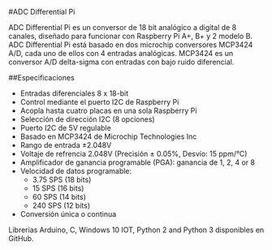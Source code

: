 <!--
---
name: ADC Differential Pi
class: board
type: adc
formfactor: HAT
manufacturer: AB Electronics
description: 8 channel Analogue to Digital Converter
url: https://www.abelectronics.co.uk/p/65/ADC-Differential-Pi-Raspberry-Pi-Analogue-to-Digital-converter
github: https://github.com/abelectronicsuk
buy: https://www.abelectronics.co.uk/p/65/ADC-Differential-Pi-Raspberry-Pi-Analogue-to-Digital-converter
image: 'ab-adc-differential-pi.png'
pincount: 40
eeprom: no
power:
  '1':
  '2':
ground:
  '6':
  '9':
  '14':
  '20':
  '25':
  '30':
  '34':
  '39':
pin:
  '3':
    mode: i2c
  '5':
    mode: i2c
i2c:
  '0x68':
    name: MCP3424
    device: MCP3424
  '0x69':
    name: MCP3424
    device: MCP3424
-->
#ADC Differential Pi

ADC Differential Pi es un conversor de 18 bit analógico a digital de 8 canales, diseñado para funcionar con Raspberry Pi A+, B+ y 2 modelo B. ADC Differential Pi está basado en dos microchip conversores MCP3424 A/D, cada uno de ellos con 4 entradas analógicas. MCP3424 es un conversor A/D delta-sigma con entradas con bajo ruido diferencial.

##Especificaciones

- Entradas diferenciales 8 x 18-bit
- Control mediante el puerto I2C de Raspberry Pi
- Acopla hasta cuatro placas en una sola Raspberry Pi
- Selección de dirección I2C (8 opciones)
- Puerto I2C de 5V regulable
- Basado en MCP3424 de Microchip Technologies Inc
- Rango de entrada ±2.048V
- Voltaje de refrencia 2.048V (Precisión  ± 0.05%, Desvío: 15 ppm/°C)
- Amplificador de ganancia programable (PGA): ganancia de 1, 2, 4 or 8
- Velocidad de datos programable:
    - 3.75 SPS (18 bits)
    - 15 SPS (16 bits)
    - 60 SPS (14 bits)
    - 240 SPS (12 bits)
- Conversión única o continua

Librerías Arduino, C, Windows 10 IOT, Python 2 and Python 3 disponibles en GitHub.
